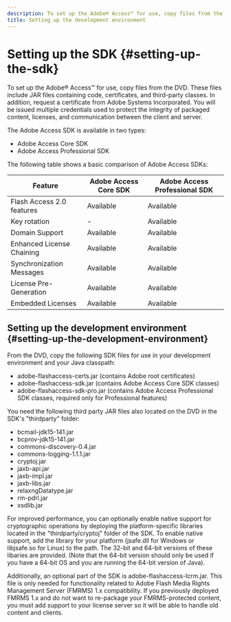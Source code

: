 ```yaml
---
description: To set up the Adobe® Access™ for use, copy files from the DVD. These files include JAR files containing code, certificates, and third-party classes. In addition, request a certificate from Adobe Systems Incorporated. You will be issued multiple credentials used to protect the integrity of packaged content, licenses, and communication between the client and server.
title: Setting up the development environment
---
```


# Setting up the SDK {#setting-up-the-sdk}

To set up the Adobe® Access™ for use, copy files from the DVD. These files include JAR files containing code, certificates, and third-party classes. In addition, request a certificate from Adobe Systems Incorporated. You will be issued multiple credentials used to protect the integrity of packaged content, licenses, and communication between the client and server.

The Adobe Access SDK is available in two types:
* Adobe Access Core SDK
* Adobe Access Professional SDK

The following table shows a basic comparison of Adobe Access SDKs:

| Feature |Adobe Access Core SDK |Adobe Access Professional SDK|
|---|---|---|
| Flash Access 2.0 features |Available |Available |
| Key rotation |- |Available |
| Domain Support |Available |Available |
| Enhanced License Chaining |Available |Available |
| Synchronization Messages  |Available |Available |
| License Pre-Generation  |Available |Available |
| Embedded Licenses |Available |Available |

## Setting up the development environment {#setting-up-the-development-environment}

From the DVD, copy the following SDK files for use in your development environment and your Java classpath:

* adobe-flashaccess-certs.jar (contains Adobe root certificates) 
* adobe-flashaccess-sdk.jar (contains Adobe Access Core SDK classes) 
* adobe-flashaccess-sdk-pro.jar (contains Adobe Access Professional SDK classes, required only for Professional features)

You need the following third party JAR files also located on the DVD in the SDK's "thirdparty" folder:

* bcmail-jdk15-141.jar 
* bcprov-jdk15-141.jar 
* commons-discovery-0.4.jar 
* commons-logging-1.1.1.jar 
* cryptoj.jar 
* jaxb-api.jar 
* jaxb-impl.jar 
* jaxb-libs.jar 
* relaxngDatatype.jar 
* rm-pdrl.jar 
* xsdlib.jar

For improved performance, you can optionally enable native support for cryptographic operations by deploying the platform-specific libraries located in the "thirdparty/cryptoj" folder of the SDK. To enable native support, add the library for your platform (jsafe.dll for Windows or libjsafe.so for Linux) to the path. The 32-bit and 64-bit versions of these libaries are provided. (Note that the 64-bit version should only be used if you have a 64-bit OS and you are running the 64-bit version of Java).

Additionally, an optional part of the SDK is adobe-flashaccess-lcrm.jar. This file is only needed for functionality related to Adobe Flash Media Rights Management Server (FMRMS) 1.x compatibility. If you previously deployed FMRMS 1.x and do not want to re-package your FMRMS-protected content, you must add support to your license server so it will be able to handle old content and clients. 
